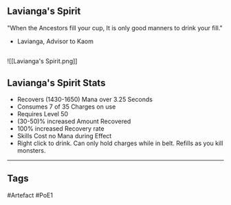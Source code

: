 ## Lavianga's Spirit
"When the Ancestors fill your cup,
It is only good manners to drink your fill."
- Lavianga, Advisor to Kaom
##
![[Lavianga's Spirit.png]]
## Lavianga's Spirit Stats
- Recovers (1430-1650) Mana over 3.25 Seconds
- Consumes 7 of 35 Charges on use
- Requires Level 50
- (30-50)% increased Amount Recovered
- 100% increased Recovery rate
- Skills Cost no Mana during Effect
- Right click to drink. Can only hold charges while in belt. Refills as you kill monsters.


---
## Tags
#Artefact
#PoE1